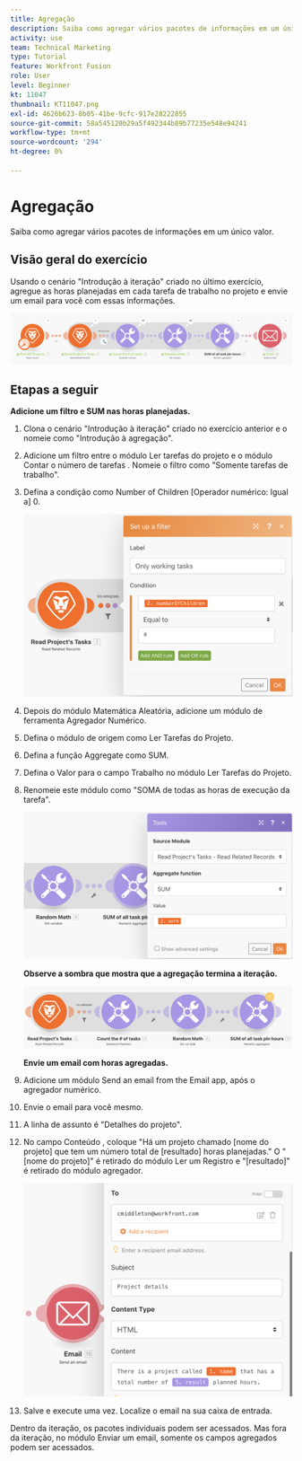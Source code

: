 ```yaml
---
title: Agregação
description: Saiba como agregar vários pacotes de informações em um único valor.
activity: use
team: Technical Marketing
type: Tutorial
feature: Workfront Fusion
role: User
level: Beginner
kt: 11047
thumbnail: KT11047.png
exl-id: 4626b623-8b05-41be-9cfc-917e28222855
source-git-commit: 58a545120b29a5f492344b89b77235e548e94241
workflow-type: tm+mt
source-wordcount: '294'
ht-degree: 0%

---
```


# Agregação

Saiba como agregar vários pacotes de informações em um único valor.

## Visão geral do exercício

Usando o cenário &quot;Introdução à iteração&quot; criado no último exercício, agregue as horas planejadas em cada tarefa de trabalho no projeto e envie um email para você com essas informações.

![Imagem de Agregação 1](../12-exercises/assets/aggregation-walkthrough-1.png)

## Etapas a seguir

**Adicione um filtro e SUM nas horas planejadas.**

1. Clona o cenário &quot;Introdução à iteração&quot; criado no exercício anterior e o nomeie como &quot;Introdução à agregação&quot;.
1. Adicione um filtro entre o módulo Ler tarefas do projeto e o módulo Contar o número de tarefas . Nomeie o filtro como &quot;Somente tarefas de trabalho&quot;.
1. Defina a condição como Number of Children [Operador numérico: Igual a] 0.

   ![Imagem de Agregação 2](../12-exercises/assets/aggregation-walkthrough-2.png)

1. Depois do módulo Matemática Aleatória, adicione um módulo de ferramenta Agregador Numérico.
1. Defina o módulo de origem como Ler Tarefas do Projeto.
1. Defina a função Aggregate como SUM.
1. Defina o Valor para o campo Trabalho no módulo Ler Tarefas do Projeto.
1. Renomeie este módulo como &quot;SOMA de todas as horas de execução da tarefa&quot;.

   ![Imagem de Agregação 3](../12-exercises/assets/aggregation-walkthrough-3.png)

   **Observe a sombra que mostra que a agregação termina a iteração.**

   ![Imagem de Agregação 4](../12-exercises/assets/aggregation-walkthrough-4.png)

   **Envie um email com horas agregadas.**

1. Adicione um módulo Send an email from the Email app, após o agregador numérico.
1. Envie o email para você mesmo.
1. A linha de assunto é &quot;Detalhes do projeto&quot;.
1. No campo Conteúdo , coloque &quot;Há um projeto chamado [nome do projeto] que tem um número total de [resultado] horas planejadas.&quot; O &quot;[nome do projeto]&quot; é retirado do módulo Ler um Registro e &quot;[resultado]&quot; é retirado do módulo agregador.

   ![Imagem de Agregação 5](../12-exercises/assets/aggregation-walkthrough-5.png)

1. Salve e execute uma vez. Localize o email na sua caixa de entrada.

Dentro da iteração, os pacotes individuais podem ser acessados. Mas fora da iteração, no módulo Enviar um email, somente os campos agregados podem ser acessados.

